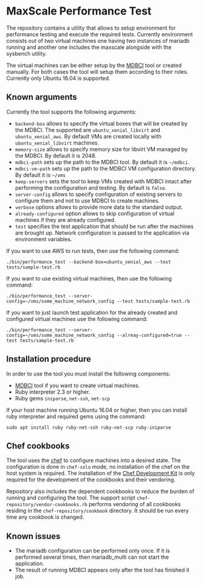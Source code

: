 # MaxScale Performance Test

The repository contains a utility that allows to setup environment for performance testing and execute the required tests. Currently environment consists out of two virtual machines one having two instances of mariadb running and another one includes the maxscale alongside with the sysbench utility.

The virtual machines can be either setup by the [MDBCI](https://github.com/mariadb-corporation/mdbci) tool or created manually. For both cases the tool will setup them according to their roles. Currently only Ubuntu 16.04 is supported.

## Known arguments

Currently the tool supports the following arguments:

- `backend-box` allows to specify the virtual boxes that will be created by the MDBCI. The supported are `ubuntu_xenial_libvirt` and `ubuntu_xenial_aws`. By default VMs are created locally with `ubuntu_xenial_libvirt` machines.
- `memory-size` allows to specify memory size for libvirt VM managed by the MDBCI. By default it is 2048.
- `mdbci-path` sets up the path to the MDBCI tool. By default it is `~/mdbci`.
- `mdbci-vm-path` sets up the path to the MDBCI VM configuration directory. By default it is `~/vms`
- `keep-servers` sets the tool to keep VMs created with MDBCI intact after performing the configuration and testing. By default is `false`.
- `server-config` allows to specify configuration of existing servers to configure them and not to use MDBCI to create machines.
- `verbose` options allows to provide more data to the standard output.
- `already-configured` option allows to skip configuration of virtual machines if they are already configured.
- `test` specifies the test application that should be run after the machines are brought up. Network configuration is passed to the application via environment variables.

If you want to use AWS to run tests, then use the following command:

```
./bin/performance_test --backend-box=ubuntu_xenial_aws --test tests/sample-test.rb
```

If you want to use existing virtual machines, then use the following command:

```
./bin/performance_test --server-config=~/vms/some_machine_network_config --test tests/sample-test.rb
```

If you want to just launch test application for the already created and configured virtual machines use the following command:

```
./bin/performance_test --server-config=~/vms/some_machine_network_config --alreay-configured=true --test tests/sample-test.rb
```

## Installation procedure

In order to use the tool you must install the following components:

- [MDBCI](https://github.com/mariadb-corporation/mdbci) tool if you want to create virtual machines.
- Ruby interpreter 2.3 or higher.
- Ruby gems `iniparse`, `net-ssh`, `net-scp`

If your host machine running Ubuntu 16.04 or higher, then you can install ruby interpreter and required gems using the command:

```
sudo apt install ruby ruby-net-ssh ruby-net-scp ruby-iniparse
```

## Chef cookbooks

The tool uses the [chef](https://www.chef.io/chef/) to configure machines into a desired state. The configuration is done in `chef-solo` mode, no installation of the chef on the host system is required. The installation of the [Chef Development Kit](https://downloads.chef.io/chefdk) is only required for the development of the cookbooks and their vendoring.

Repository also includes the dependent cookbooks to reduce the burden of running and configuring the tool. The support script `chef-repository/vendor-cookbooks.rb` performs vendoring of all cookbooks residing in the `chef-repository/cookbook` directory. It should be run every time any cookbook is changed.

## Known issues

* The mariadb configuration can be performed only once. If it is performed several times, then mariadb_multi can not start the application.
* The result of running MDBCI appears only after the tool has finished it job.
